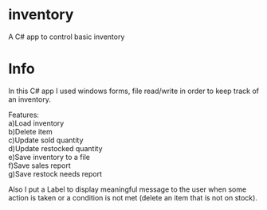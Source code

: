 # inventory
A C# app to control basic inventory  

# Info

In this C# app I used windows forms, file read/write in order to keep track of an inventory.  

Features:  
a)Load inventory  
b)Delete item  
c)Update sold quantity  
d)Update restocked quantity  
e)Save inventory to a file  
f)Save sales report  
g)Save restock needs report  
  
Also I put a Label to display meaningful message to the user when some action is taken or a condition is not met (delete an item that is not on stock).
